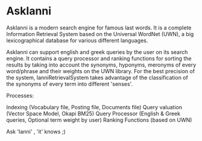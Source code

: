 AskIanni
====================

AskIanni is a modern search engine for famous last words.
It is a complete Information Retrieval System based on the Universal WordNet (UWN), 
a big lexicographical database for various different languages.

AskIanni can support english and greek queries by the user on its search engine.
It contains a query processor and ranking functions for sorting the results by taking into account 
the synonyms, hyponyms, meronyms of every word/phrase and their weights on the UWN library. 
For the best precision of the system, IanniRetrievalSystem takes advantage of the classification 
of the synonyms of every term into different 'senses'.

Processes:

Indexing (Vocabulary file, Posting file, Documents file)
Query valuation (Vector Space Model, Okapi BM25)
Query Processor (English & Greek queries, Optional term weight by user)
Ranking Functions (based on UWN)

Ask 'Ianni' , 'it' knows ;)
